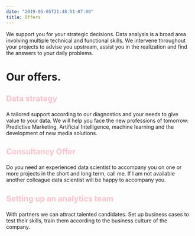 ```yaml
---
date: "2019-05-05T21:48:51-07:00"
title: Offers
---
```


We support you for your strategic decisions.
Data analysis is a broad area involving multiple technical and functional skills. We intervene throughout your projects to advise you upstream, assist you in the realization and find the answers to your daily problems. 
# Our offers. 

## <p style="color:pink"> Data strategy </p>
A tailored support according to our diagnostics and your needs to give value to your data. We will help you face the new professions of tomorrow: Predictive Marketing, Artificial Intelligence, machine learning and the development of new media solutions.  

## <p style="color:pink"> Consultancy Offer</p>
Do you need an experienced data scientist to accompany you on one or more projects in the short and long term, call me. If I am not available another colleague data scientist will be happy to accompany you.

## <p style="color:pink"> Setting up an analytics team </p>
With partners we can attract talented candidates.
Set up business cases to test their skills, train them according to the business culture of the company.
